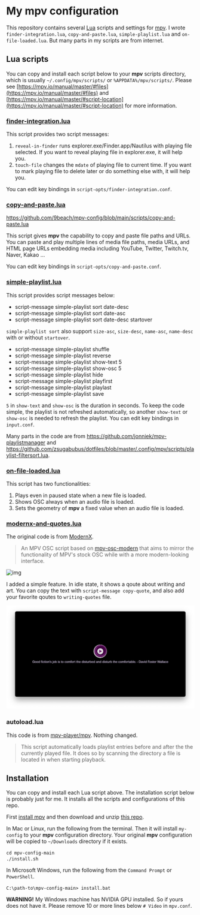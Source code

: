 # My mpv configuration

This repository contains several [Lua](http://lua.org) scripts and settings
for [mpv](https://mpv.io). I wrote `finder-integration.lua`,
`copy-and-paste.lua`, `simple-playlist.lua` and `on-file-loaded.lua`. But many
parts in my scripts are from internet.

## Lua scripts

You can copy and install each script below to your **mpv** scripts directory, 
which is usually `~/.config/mpv/scripts/` or `%APPDATA%/mpv/scripts/`. Please 
see
[https://mpv.io/manual/master/#files](https://mpv.io/manual/master/#files) and
[https://mpv.io/manual/master/#script-location](https://mpv.io/manual/master/#script-location)
for more information.

### [finder-integration.lua](https://github.com/9beach/mpv-config/blob/main/scripts/finder-integration.lua)

This script provides two script messages:

1. `reveal-in-finder` runs explorer.exe/Finder.app/Nautilus with playing file
   selected. If you want to reveal playing file in explorer.exe, it will help
   you.
2. `touch-file` changes the `mdate` of playing file to current time. If you
   want to mark playing file to delete later or do something else with, it will
   help you.

You can edit key bindings in `script-opts/finder-integration.conf`.

### [copy-and-paste.lua](https://github.com/9beach/mpv-config/blob/main/scripts/copy-and-paste.lua)

https://github.com/9beach/mpv-config/blob/main/scripts/copy-and-paste.lua

This script gives **mpv** the capability to copy and paste file paths and URLs.
You can paste and play multiple lines of media file paths, media URLs, and
HTML page URLs embedding media including YouTube, Twitter, Twitch.tv, Naver,
Kakao ...

You can edit key bindings in `script-opts/copy-and-paste.conf`.

### [simple-playlist.lua](https://github.com/9beach/mpv-config/blob/main/scripts/simple-playlist.lua)

This script provides script messages below:

* script-message simple-playlist sort date-desc
* script-message simple-playlist sort date-asc
* script-message simple-playlist sort date-desc startover

`simple-playlist sort` also support `size-asc`, `size-desc`, `name-asc`,
`name-desc` with or without `startover`.

* script-message simple-playlist shuffle
* script-message simple-playlist reverse
* script-message simple-playlist show-text 5
* script-message simple-playlist show-osc 5
* script-message simple-playlist hide
* script-message simple-playlist playfirst
* script-message simple-playlist playlast
* script-message simple-playlist save

`5` in `show-text` and `show-osc` is the duration in seconds. To keep the code
simple, the playlist is not refreshed automatically, so another `show-text` or
`show-osc` is needed to refresh the playlist. You can edit key bindings in
`input.conf`.

Many parts in the code are from <https://github.com/jonniek/mpv-playlistmanager>
and <https://github.com/zsugabubus/dotfiles/blob/master/.config/mpv/scripts/playlist-filtersort.lua>.

### [on-file-loaded.lua](https://github.com/9beach/mpv-config/blob/main/scripts/on-file-loaded.lua)

This script has two functionalities:

1. Plays even in paused state when a new file is loaded.
2. Shows OSC always when an audio file is loaded.
3. Sets the geometry of **mpv** a fixed value when an audio file is loaded.

### [modernx-and-quotes.lua](https://github.com/9beach/mpv-config/blob/main/scripts/modernx-and-quotes.lua)

The original code is from [ModernX](https://github.com/cyl0/ModernX).

> An MPV OSC script based on
> [mpv-osc-modern](https://github.com/maoiscat/mpv-osc-modern/) that aims to
> mirror the functionality of MPV's stock OSC while with a more modern-looking
> interface.

![img](https://github.com/cyl0/ModernX/blob/main/preview.png?raw=true)

I added a simple feature. In idle state, it shows a qoute about writing and art.
You can copy the text with `script-message copy-quote`, and also add your
favorite qoutes to `writing-quotes` file.

![img](writing-quotes.png)

### autoload.lua

This code is from [mpv-player/mpv](https://github.com/mpv-player/mpv/blob/master/TOOLS/lua/autoload.lua). Nothing changed.

> This script automatically loads playlist entries before and after the the
> currently played file. It does so by scanning the directory a file is located
> in when starting playback.

## Installation

You can copy and install each Lua script above. The installation script below
is probably just for me. It installs all the scripts and configurations of
this repo.

First [install mpv](https://mpv.io/installation/) and then download and unzip
[this repo](https://github.com/9beach/mpv-config/archive/refs/heads/main.zip).

In Mac or Linux, run the following from the terminal. Then it will install
`my-config` to your **mpv** configuration directory. Your original **mpv**
configuration will be copied to `~/Downloads` directory if it exists.

```console
cd mpv-config-main
./install.sh
```

In Microsoft Windows, run the following from the `Command Prompt` or
`PowerShell`.

```console
C:\path-to\mpv-config-main> install.bat
```

**WARNING!** My Windows machine has NVIDIA GPU installed. So if yours does not
have it. Please remove 10 or more lines below `# Video` in `mpv.conf`.
